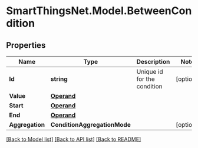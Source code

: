 # SmartThingsNet.Model.BetweenCondition
## Properties

Name | Type | Description | Notes
------------ | ------------- | ------------- | -------------
**Id** | **string** | Unique id for the condition | [optional] 
**Value** | [**Operand**](Operand.md) |  | 
**Start** | [**Operand**](Operand.md) |  | 
**End** | [**Operand**](Operand.md) |  | 
**Aggregation** | **ConditionAggregationMode** |  | [optional] 

[[Back to Model list]](../README.md#documentation-for-models) [[Back to API list]](../README.md#documentation-for-api-endpoints) [[Back to README]](../README.md)

